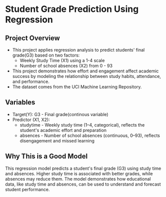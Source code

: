 # Student Grade Prediction Using Regression

## Project Overview
- This project applies regression analysis to predict students' final grade(G3) based on two factors:
  - Weekly Study Time (X1) using a 1-4 scale
  - Number of school absences (X2) from 0 - 93
- This project demonstrates how effort and engagement affect academic success by modeling the relationship between study habits, attendance, and performance.
- The dataset comes from the UCI Machine Learning Repository.

## Variables
- Target(Y): G3 - Final grade(continous variable)
- Predictor (X1, X2): 
  - studytime - Weekly study time (1–4, categorical), reflects the student's academic effort and preparation
  - absences - Number of school absences (continuous, 0–93), reflects disengagement and missed learning

## Why This is a Good Model
This regression model predicts a student's final grade (G3) using study time and absences.
Higher study time is associated with better grades, while absences may reduce them. The model demonstrates how educational data, like study time and absences, can be used to understand and forecast student performance.
